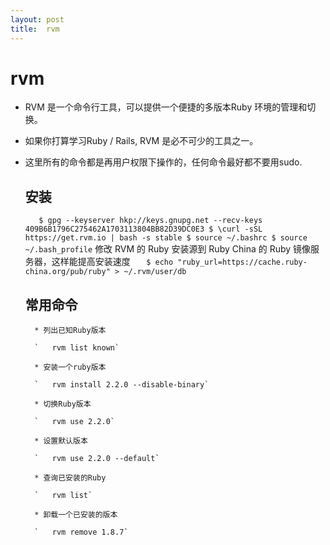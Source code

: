 ```yaml
---
layout:	post
title:	rvm
---
```


# rvm

* RVM 是一个命令行工具，可以提供一个便捷的多版本Ruby 环境的管理和切换。

* 如果你打算学习Ruby / Rails, RVM 是必不可少的工具之一。 

* 这里所有的命令都是再用户权限下操作的，任何命令最好都不要用sudo.

	## 安装
	
	` 	$ gpg --keyserver hkp://keys.gnupg.net --recv-keys 409B6B1796C275462A1703113804BB82D39DC0E3
		$ \curl -sSL https://get.rvm.io | bash -s stable
		$ source ~/.bashrc
		$ source ~/.bash_profile`
		修改 RVM 的 Ruby 安装源到 Ruby China 的 Ruby 镜像服务器，这样能提高安装速度
	` 	$ echo "ruby_url=https://cache.ruby-china.org/pub/ruby" > ~/.rvm/user/db`
	
	## 常用命令
	
		* 列出已知Ruby版本

		` 	rvm list known`

		* 安装一个ruby版本

		` 	rvm install 2.2.0 --disable-binary`

		* 切换Ruby版本

		` 	rvm use	2.2.0`

		* 设置默认版本

		` 	rvm use 2.2.0 --default`

		* 查询已安装的Ruby

		` 	rvm list`

		* 卸载一个已安装的版本

		` 	rvm remove 1.8.7`
	
